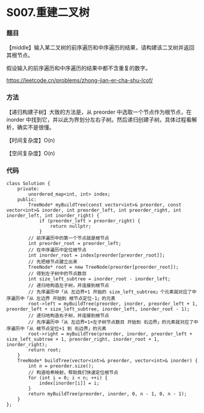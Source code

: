 # S007.重建二叉树

### 题目

【middle】输入某二叉树的前序遍历和中序遍历的结果，请构建该二叉树并返回其根节点。

假设输入的前序遍历和中序遍历的结果中都不含重复的数字。 

<https://leetcode.cn/problems/zhong-jian-er-cha-shu-lcof/>

### 方法																						

【递归构建子树】大致的方法是，从 preorder 中选取一个节点作为根节点，在 inorder 中找到它，并以此为界划分左右子树。然后递归创建子树。具体过程看解析，确实不是很懂。

【时间复杂度】O(n)

【空间复杂度】O(n)

### 代码

    class Solution {
        private:
            unordered_map<int, int> index;
        public:
            TreeNode* myBuildTree(const vector<int>& preorder, const vector<int>& inorder, int preorder_left, int preorder_right, int inorder_left, int inorder_right) {
                if (preorder_left > preorder_right) {
                    return nullptr;
                }
            // 前序遍历中的第一个节点就是根节点
            int preorder_root = preorder_left;
            // 在中序遍历中定位根节点
            int inorder_root = index[preorder[preorder_root]];
            // 先把根节点建立出来
            TreeNode* root = new TreeNode(preorder[preorder_root]);
            // 得到左子树中的节点数目
            int size_left_subtree = inorder_root - inorder_left;
            // 递归地构造左子树，并连接到根节点
            // 先序遍历中「从 左边界+1 开始的 size_left_subtree」个元素就对应了中序遍历中「从 左边界 开始到 根节点定位-1」的元素
            root->left = myBuildTree(preorder, inorder, preorder_left + 1, preorder_left + size_left_subtree, inorder_left, inorder_root - 1);
            // 递归地构造右子树，并连接到根节点
            // 先序遍历中「从 左边界+1+左子树节点数目 开始到 右边界」的元素就对应了中序遍历中「从 根节点定位+1 到 右边界」的元素
            root->right = myBuildTree(preorder, inorder, preorder_left + size_left_subtree + 1, preorder_right, inorder_root + 1, inorder_right);
            return root;
        }
        TreeNode* buildTree(vector<int>& preorder, vector<int>& inorder) {
            int n = preorder.size();
            // 构造哈希映射，帮助我们快速定位根节点
            for (int i = 0; i < n; ++i) {
                index[inorder[i]] = i;
            }
            return myBuildTree(preorder, inorder, 0, n - 1, 0, n - 1);
        }
    };


